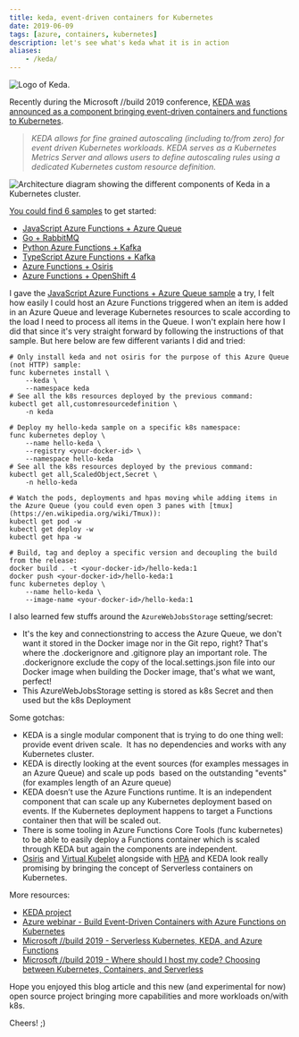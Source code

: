 ```yaml
---
title: keda, event-driven containers for Kubernetes
date: 2019-06-09
tags: [azure, containers, kubernetes]
description: let's see what's keda what it is in action
aliases:
    - /keda/
---
```

![Logo of Keda.](https://avatars3.githubusercontent.com/u/49917779?s=200&v=4)

Recently during the Microsoft //build 2019 conference, [KEDA was announced as a component bringing event-driven containers and functions to Kubernetes](https://cloudblogs.microsoft.com/opensource/2019/05/06/announcing-keda-kubernetes-event-driven-autoscaling-containers).

> _KEDA allows for fine grained autoscaling (including to/from zero) for event driven Kubernetes workloads. KEDA serves as a Kubernetes Metrics Server and allows users to define autoscaling rules using a dedicated Kubernetes custom resource definition._

![Architecture diagram showing the different components of Keda in a Kubernetes cluster.](https://1.bp.blogspot.com/-u2qV3-VC2xk/XPwHQzCBq9I/AAAAAAAATNE/4FFU3iiNPwEann60bkV0S95EM_ovFTZcQCLcBGAs/s640/Capture.PNG)

[You could find 6 samples](https://github.com/kedacore/keda) to get started:
- [JavaScript Azure Functions + Azure Queue](https://github.com/kedacore/sample-hello-world-azure-functions)
- [Go + RabbitMQ](https://github.com/kedacore/sample-go-rabbitmq)
- [Python Azure Functions + Kafka](https://github.com/kedacore/sample-python-kafka-azure-function)
- [TypeScript Azure Functions + Kafka](https://github.com/kedacore/sample-typescript-kafka-azure-function)
- [Azure Functions + Osiris](https://github.com/kedacore/keda/wiki/Using-Azure-Functions-with-Keda-and-Osiris)
- [Azure Functions + OpenShift 4](https://github.com/kedacore/keda/wiki/Using-Keda-and-Azure-Functions-on-Openshift-4)

I gave the [JavaScript Azure Functions + Azure Queue sample](https://github.com/kedacore/sample-hello-world-azure-functions) a try, I felt how easily I could host an Azure Functions triggered when an item is added in an Azure Queue and leverage Kubernetes resources to scale according to the load I need to process all items in the Queue.
I won't explain here how I did that since it's very straight forward by following the instructions of that sample. But here below are few different variants I did and tried:
```
# Only install keda and not osiris for the purpose of this Azure Queue (not HTTP) sample:  
func kubernetes install \
    --keda \
    --namespace keda  
# See all the k8s resources deployed by the previous command:  
kubectl get all,customresourcedefinition \
    -n keda  
  
# Deploy my hello-keda sample on a specific k8s namespace:  
func kubernetes deploy \
    --name hello-keda \
    --registry <your-docker-id> \
    --namespace hello-keda  
# See all the k8s resources deployed by the previous command:  
kubectl get all,ScaledObject,Secret \
    -n hello-keda  
  
# Watch the pods, deployments and hpas moving while adding items in the Azure Queue (you could even open 3 panes with [tmux](https://en.wikipedia.org/wiki/Tmux)):  
kubectl get pod -w  
kubectl get deploy -w  
kubectl get hpa -w  
  
# Build, tag and deploy a specific version and decoupling the build from the release:  
docker build . -t <your-docker-id>/hello-keda:1  
docker push <your-docker-id>/hello-keda:1  
func kubernetes deploy \
    --name hello-keda \
    --image-name <your-docker-id>/hello-keda:1  
```

I also learned few stuffs around the `AzureWebJobsStorage` setting/secret:
- It's the key and connectionstring to access the Azure Queue, we don't want it stored in the Docker image nor in the Git repo, right? That's where the .dockerignore and .gitignore play an important role. The .dockerignore exclude the copy of the local.settings.json file into our Docker image when building the Docker image, that's what we want, perfect!
- This AzureWebJobsStorage setting is stored as k8s Secret and then used but the k8s Deployment

Some gotchas:
- KEDA is a single modular component that is trying to do one thing well: provide event driven scale.  It has no dependencies and works with any Kubernetes cluster. 
- KEDA is directly looking at the event sources (for examples messages in an Azure Queue) and scale up pods  based on the outstanding "events" (for examples length of an Azure queue)
- KEDA doesn’t use the Azure Functions runtime. It is an independent component that can scale up any Kubernetes deployment based on events. If the Kubernetes deployment happens to target a Functions container then that will be scaled out. 
- There is some tooling in Azure Functions Core Tools (func kubernetes) to be able to easily deploy a Functions container which is scaled through KEDA but again the components are independent.
- [Osiris](https://github.com/deislabs/osiris) and [Virtual Kubelet](https://github.com/virtual-kubelet/virtual-kubelet) alongside with [HPA](https://kubernetes.io/docs/tasks/run-application/horizontal-pod-autoscale/) and KEDA look really promising by bringing the concept of Serverless containers on Kubernetes.

More resources:
- [KEDA project](https://github.com/kedacore/keda)
- [Azure webinar - Build Event-Driven Containers with Azure Functions on Kubernetes](https://info.microsoft.com/ww-ondemand-Build-Event-Driven-Containers-with-Azure-Functions-on-Kubernetes.html)
- [Microsoft //build 2019 - Serverless Kubernetes, KEDA, and Azure Functions](https://mybuild.techcommunity.microsoft.com/sessions/77799)
- [Microsoft //build 2019 - Where should I host my code? Choosing between Kubernetes, Containers, and Serverless](https://mybuild.techcommunity.microsoft.com/sessions/77338)

Hope you enjoyed this blog article and this new (and experimental for now) open source project bringing more capabilities and more workloads on/with k8s.

Cheers! ;)